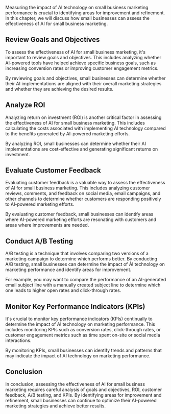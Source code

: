 

Measuring the impact of AI technology on small business marketing performance is crucial to identifying areas for improvement and refinement. In this chapter, we will discuss how small businesses can assess the effectiveness of AI for small business marketing.

Review Goals and Objectives
---------------------------

To assess the effectiveness of AI for small business marketing, it's important to review goals and objectives. This includes analyzing whether AI-powered tools have helped achieve specific business goals, such as increasing conversion rates or improving customer engagement metrics.

By reviewing goals and objectives, small businesses can determine whether their AI implementations are aligned with their overall marketing strategies and whether they are achieving the desired results.

Analyze ROI
-----------

Analyzing return on investment (ROI) is another critical factor in assessing the effectiveness of AI for small business marketing. This includes calculating the costs associated with implementing AI technology compared to the benefits generated by AI-powered marketing efforts.

By analyzing ROI, small businesses can determine whether their AI implementations are cost-effective and generating significant returns on investment.

Evaluate Customer Feedback
--------------------------

Evaluating customer feedback is a valuable way to assess the effectiveness of AI for small business marketing. This includes analyzing customer reviews, comments, and feedback on social media, email campaigns, and other channels to determine whether customers are responding positively to AI-powered marketing efforts.

By evaluating customer feedback, small businesses can identify areas where AI-powered marketing efforts are resonating with customers and areas where improvements are needed.

Conduct A/B Testing
-------------------

A/B testing is a technique that involves comparing two versions of a marketing campaign to determine which performs better. By conducting A/B testing, small businesses can determine the impact of AI technology on marketing performance and identify areas for improvement.

For example, you may want to compare the performance of an AI-generated email subject line with a manually created subject line to determine which one leads to higher open rates and click-through rates.

Monitor Key Performance Indicators (KPIs)
-----------------------------------------

It's crucial to monitor key performance indicators (KPIs) continually to determine the impact of AI technology on marketing performance. This includes monitoring KPIs such as conversion rates, click-through rates, or customer engagement metrics such as time spent on-site or social media interactions.

By monitoring KPIs, small businesses can identify trends and patterns that may indicate the impact of AI technology on marketing performance.

Conclusion
----------

In conclusion, assessing the effectiveness of AI for small business marketing requires careful analysis of goals and objectives, ROI, customer feedback, A/B testing, and KPIs. By identifying areas for improvement and refinement, small businesses can continue to optimize their AI-powered marketing strategies and achieve better results.
